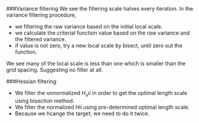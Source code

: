 ###Variance filtering
We see the filtering scale halves every iteration.
In the variance filtering procedure, 
* we filtering the raw variance based on the initial local scale.
* we calculate the criterial function value based on the raw variance and the filtered variance.
* if value is not zero, try a new local scale by bisect, until zero out the function.

We see many of the local scale is less than one which is smaller than the grid spacing. Suggesting no filter at all.

###Hessian filtering
* We filter the unnormalized $H_uii$ in order to get the optimal length scale using bisection method.
* We filter the normalized $Hii$ using pre-determined optimal length scale.
* Because we hcange the target, we need to do it twice.

